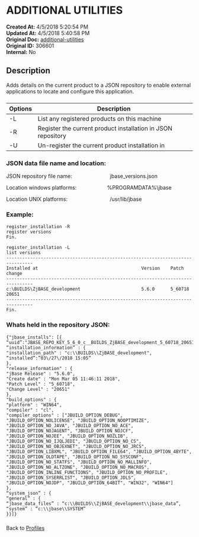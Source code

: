 # ADDITIONAL UTILITIES 

**Created At:** 4/5/2018 5:20:54 PM  
**Updated At:** 4/5/2018 5:40:58 PM  
**Original Doc:** [additional-utilities](https://docs.jbase.com/44253-profiles/additional-utilities)  
**Original ID:** 306601  
**Internal:** No  


## Description 

Adds details on the current product to a JSON repository to enable external applications to locate and configure this application.

### 



| Options | Description |
| --- | --- |
| -L | List any registered products on this machine<br> |
| -R | Register the current product installation in JSON repository<br> |
| -U<br> | Un-register the current product installation in<br> |


### JSON data file name and location:

JSON repository file name:                          jbase\_versions.json

Location windows platforms:                     %PROGRAMDATA%\jbase

Location UNIX platforms:                             /usr/lib/jbase

### 


### Example:

```
register_installation -R
register versions
Fin.

register_installation -L
list versions
--------------------------------------------------------------------------------
Installed at                                       Version    Patch      change
--------------------------------------------------------------------------------
c:\BUILDS\ZjBASE_development                       5.6.0      5_60718    20651
--------------------------------------------------------------------------------
Fin.
```

### 


### Whats held in the repository JSON:

```
{"jbase_installs": [{
“uuid”:"JBASE_REPO_KEY_5_6_0_c__BUILDS_ZjBASE_development_5_60718_20651",
“installation_information” : {
"installation_path" : "c:\\BUILDS\\ZjBASE_development",
“installed”:”03\/27\/2018 15:05”
},
"release_information" : {
"jBase Release" : "5.6.0",
"Create date" : "Mon Mar 05 11:46:11 2018",
"Patch Level" : "5_60718",
"Change Level" : "20651"
},
"build_options" : {
"platform" : "WIN64",
"compiler" : "cl",
"compiler_options" : ["JBUILD_OPTION_DEBUG", "JBUILD_OPTION_NOLICENSE", "JBUILD_OPTION_NOOPTIMIZE", "JBUILD_OPTION_NO_JAVA", "JBUILD_OPTION_NO_ACE", "JBUILD_OPTION_NOJAGENT", "JBUILD_OPTION_NOJCF", "JBUILD_OPTION_NOJEE", "JBUILD_OPTION_NOZLIB", "JBUILD_OPTION_NO_IJQLJEDI", "JBUILD_OPTION_NO_CS", "JBUILD_OPTION_NO_OBJEXNET", "JBUILD_OPTION_NO_JRCS", "JBUILD_OPTION_LIBXML", "JBUILD_OPTION_FILE64", "JBUILD_OPTION_4BYTE", "JBUILD_OPTION_OLDTAPE", "JBUILD_OPTION_NO_SYSCONF", "JBUILD_OPTION_NO_STATFS", "JBUILD_OPTION_NO_MALLINFO", "JBUILD_OPTION_NO_ALTZONE", "JBUILD_OPTION_NO_MACROS", "JBUILD_OPTION_INLINE_FUNCTIONS", "JBUILD_OPTION_NO_PROFILE", "JBUILD_OPTION_SYSERRLIST", "JBUILD_OPTION_JDLS", "JBUILD_OPTION_NOJDP", "JBUILD_OPTION_64BIT", "WIN32", "WIN64"]
},
“system_json” : {
“general” : {
“jbase_data_files” : “c:\\BUILDS\\ZjBASE_development\\jbase_data”,
“system” : “c:\\jbase\\SYSTEM”
}}]}
```

### 


Back to [Profiles](./../jbase-profiles)
